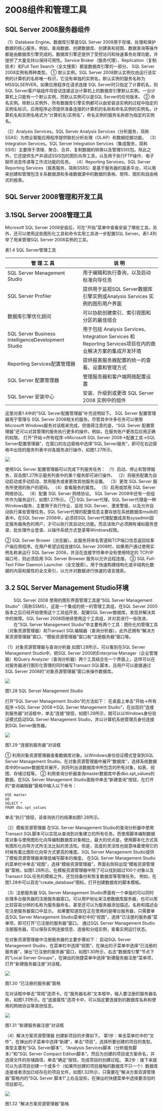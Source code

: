 # 2008组件和管理工具

## SQL Server 2008服务器组件

（1）Database Engine。数据库引擎是SQL Server 2008用于存储、处理和保护数据的核心服务，例如，查询数据、创建数据库、创建表和视图、数据查询等操作都是由数据库引擎完成的。数据库引擎还提供了受控访问和快速事务处理功能，并提供了大量支持以保持可用性。Service Broker（服务代理）、Replication（复制技术）和Full Text Search（全文搜索）都是数据库引擎的一部分。
SQL Server 2008实例有两种类型。
① 默认实例。SQL Server 2008默认实例仅由运行该实例的计算机的名称唯一标识，它没有单独的实例名，默认实例的服务名称为MSSQLSERVER。如果应用程序在请求连接 SQL Server时只指定了计算机名，则SQL Server客户端组件将尝试连接这台计算机上的数据库引擎默认实例。一台计算机上只能有一个默认实例，而默认实例可以是SQL Server的任何版本。
② 命名实例。除默认实例外，所有数据库引擎实例都可以由安装该实例的过程中指定的实例名标识。应用程序必须提供准备连接的计算机的名称和命名实例的实例名。计算机名和实例名格式为“计算机名\实例名”，命名实例的服务名称即为指定的实例名。

（2）Analysis Services。SQL Server Analysis Services（分析服务，简称SSAS）为商业智能应用程序提供联机分析处理（OLAP）和数据挖掘功能。
（3）Integration Services。SQL Server Integration Services（集成服务，简称SSIS）主要用于清理、聚合、合并、复制数据的转换以及管理SSIS包。除此之外，它还提供生产并调试SSIS包的图形向导工具，以及用于执行FTP操作、电子邮件消息传递等工作流功能的任务。
（4）Reporting Services。SQL Server Reporting Services（报表服务，简称SSRS）是基于服务器的报表平台，可以用来创建和管理包含关系数据源和多维数据源中的数据的表格、矩阵、图形和自由格式的报表。

 

 



##  SQL Server 2008管理和开发工具

## 3.1SQL Server 2008管理工具

Microsoft SQL Server 2008安装后，可在“开始”菜单中查看安装了哪些工具。另外，还可以使用这些图形化工具和命令实用工具进一步配置SQL Server。表1.4列举了用来管理SQL Server 2008实例的工具。

 

表1.4 SQL Server管理工具

| 管 理 工 具                                        | 说    明                                                     |
| -------------------------------------------------- | ------------------------------------------------------------ |
| SQL Server Management Studio                       | 用于编辑和执行查询，以及启动标准向导任务                     |
| SQL Server Profiler                                | 提供用于监视SQL Server数据库引擎实例或Analysis Services 实例的图形用户界面 |
| 数据库引擎优化顾问                                 | 可以协助创建索引、索引视图和分区的最佳组合                   |
| SQL Server Business IntelligenceDevelopment Studio | 用于包括 Analysis Services、Integration Services 和Reporting Services项目在内的商业解决方案的集成开发环境 |
| Reporting Services配置管理器                       | 提供报表服务器配置的统一的查看、设置和管理方式               |
| SQL Server 配置管理器                              | 管理服务器和客户端网络配置设置                               |
| SQL Server 安装中心                                | 安装、升级到或更改 SQL Server 2008 实例中的组件              |



 

这里对表1.4中的“SQL Server配置管理器”补充说明如下。
SQL Server 配置管理器用于管理与 SQL Server 2008相关的服务。尽管其中许多任务可以使用Microsoft Windows服务对话框来完成，但值得注意的是，“SQL Server 配置管理器”还可以对其管理的服务执行更多的操作，例如，在服务账户更改后应用正确的权限。
打开“开始→所有程序→Microsoft SQL Server 2008→配置工具→SQL Server配置管理器”，在窗口的左边窗格中选择“SQL Server服务”，即可在右边窗格中出现的服务列表中对各服务进行操作，如图1.27所示。

 ![](https://raw.githubusercontent.com/ZanderZhao/images/master/img2019/20191027145323.png)

使用SQL Server 配置管理器可以完成下列服务任务：
（1）启动、停止和暂停服务，双击图1.27所示服务列表中的某个服务即可进行操作。
（2）将服务配置为自动启动或手动启动、禁用服务或者更改其他服务设置。
（3）更改 SQL Server 服务所使用的账户的密码。
（4）查看服务的属性。
（5）启用或禁用 SQL Server 网络协议。
（6）配置 SQL Server 网络协议。
SQL Server 2008中还有一些组件作为服务运行，如图1.27所示。
① SQL Server代理。SQL Server代理是一种Windows服务，主要用于执行作业、监视 SQL Server、激发警报，以及允许自动执行某些管理任务。SQL Server代理的配置信息主要存放在系统数据库msdb的表中。在SQL Server 2008中，必须将SQL Server代理配置成具有sysadmin固定服务器角色的用户，才可以执行其自动化功能。而且该账户必须拥有诸如服务登录、批处理作业登录、以操作系统方式登录等Windows权限。

② SQL Server Brower（浏览器）。此服务将命名管道和TCP端口信息返回给客户端应用程序。在用户希望远程连接SQL Server 2008时，如果用户通过使用实例名称来运行 SQL Server 2008，并且在连接字符串中没有使用特定的 TCP/IP 端口号，则必须启用 SQL Server Browser 服务以允许远程连接。
③ SQL Full-Text Filter Daemon Launcher（全文搜索）。用于快速构建结构化或半结构化数据的内容和属性的全文索引，以允许对数据进行快速的语言搜索。

 

 

 

 

 

## 3.2 SQL Server Management Studio环境

　　SQL Server 2008 使用的图形界面管理工具是“SQL Server Management Studio”（简称SSMS）。这是一个集成的统一的管理工具组，在SQL Server 2005版本之后已经开始使用这个工具组开发、配置SQL Server数据库，发现并解决其中的故障。SQL Server 2008将继续使用这个工具组，并对其进行一些改进。
　　在“SQL Server Management Studio”中主要有两个工具：图形化的管理工具（对象资源管理器）和Transact SQL编辑器（查询分析器）。此外还拥有“解决方案资源管理器”窗口、“模板资源管理器”窗口和“注册服务器”窗口等。

（1）对象资源管理器与查询分析器
如图1.28所示，可以看到在SQL Server Management Studio中，把SQL Server 2000的Enterprise Manager（企业管理器）和Query Analyzer（查询分析器）两个工具结合在一个界面上，这样可以在对服务器进行图形化管理的同时编写Transact SQL脚本，且用户可以直接通过SQL Server 2008的“对象资源管理器”窗口来操作数据库。

 

![](https://raw.githubusercontent.com/ZanderZhao/images/master/img2019/20191027145336.png)

图1.28 SQL Server Management Studio

 

打开“SQL Server Management Studio”的方法如下：
在桌面上单击“开始→所有程序→SQL Server 2008→SQL Server Management Studio”，在出现的“连接到服务器”对话框中，单击“连接”按钮，如图1.29所示，就可以以Windows身份验证模式启动SQL Server Management Studio，并以计算机系统管理员身份连接到SQL Server服务器。

 ![](https://raw.githubusercontent.com/ZanderZhao/images/master/img2019/20191027145322.png)

图1.29 “连接到服务器”对话框

 

① 利用对象资源管理器查看数据库对象。以Windows身份验证模式登录到SQL Server Management Studio。在对象资源管理器中展开“数据库”，选择系统数据库中的master数据库并展开，则将列出该数据库中所包含的所有对象，如表、视图、存储过程等。
② 利用查询分析器查询master数据库中表dbo.spt_values的数据。在SQL Server Management Studio面板中单击“新建查询”按钮，在打开的“查询编辑器”窗格中输入以下命令：

```
USE master
GO
SELECT *
FROM dbo.spt_values
```

单击“执行”按钮，该查询执行的结果如图1.28所示。

 

 

（2）模板资源管理器
在SQL Server Management Studio的查询分析器中使用Transact SQL脚本可以实现从查询到对象建立的所有任务。而使用脚本编制数据库对象与使用图形化向导编制数据库对象相比，最大的优点是，使用脚本化方式具有图形化向导方式所无法比拟的灵活性。但是，高度的灵活性也就意味着使用它的时候有着比图形化向导方式更高的难度。SQL Server Management Studio提供了模板资源管理器来降低编写脚本的难度。
在SQL Server Management Studio的菜单栏中单击“视图”，选择“模板资源管理器”，界面右侧将出现“模板资源管理器”窗格，如图1.28所示。在模板资源管理器中除了可以找到超过100个对象以及Transact SQL任务的模板之外，还包括备份和恢复数据库等管理任务。
例如，在图1.28中可以双击“create_database”图标，打开创建数据库的脚本模板。

 

 

（3）注册服务器
SQL Server Management Studio界面有一个单独的可以同时处理多台服务器的注册服务器窗口。可以用IP地址来注册数据库服务器，也可以用比较容易分辨的名称为服务器命名，甚至还可以为服务器添加描述。名称和描述会在注册服务器窗口中显示。
如果要知道现在正在使用的是哪台服务器，只需要单击SQL Server Management Studio菜单栏中的“视图”，选择“已注册的服务器”菜单项，即可打开“已注册的服务器”窗口。
通过SQL Server Management Studio注册服务器，可以保存实例连接信息、连接和分组实例，查看实例运行状态。

 

在对象资源管理器中注册服务器的主要步骤如下：
启动SQL Server Management Studio，在菜单栏中选择“视图”，在弹出的子菜单中选择“已注册的服务器”，弹出“已注册的服务器”窗口，如图1.30所示，右击“数据库引擎”节点下的“Local Server Groups”，在弹出的快捷菜单中选择“新建服务器注册”菜单项，打开“新建服务器注册”对话框。

![](https://raw.githubusercontent.com/ZanderZhao/images/master/img2019/20191027145308.png)

图1.30 “已注册的服务器”窗格

 

 

在对话框中单击“常规”选项卡。在“服务器名称”文本框中，输入要注册的服务器名称，如图1.31所示。在“连接属性”选项卡中，可以指定要连接到的数据库名称和使用的网络协议等其他信息。

![](https://raw.githubusercontent.com/ZanderZhao/images/master/img2019/20191027145317.png)

图1.31 “新建服务器注册”对话框

 

（4）解决方案资源管理器
创建新项目的步骤如下。
第1步：单击菜单栏中的“文件”，在弹出的子菜单中选择“新建”，单击“项目”，选择所要创建的项目的类型。类型主要有“SQL Server脚本”、“Analysis Services脚本（分析服务脚本）”和“SQL Server Compact Edition脚本”。然后为创建的项目或方案命名，并选择文件的存储路径，单击“确定”按钮，完成项目的创建过程。
 第2步：接下来就可以为该项目创建一个或多个（如果所创建的项目接触的数据库不只一个）数据库连接或者添加已经存在的项目文件，如图1.32所示，只需要在“解决方案资源管理器”窗格内的“SQL Server 脚本1”上右击鼠标，在弹出的快捷菜单中选择要添加的项目即可。

![](https://raw.githubusercontent.com/ZanderZhao/images/master/img2019/20191027145303.png)

图1.32 “解决方案资源管理器”窗格

 